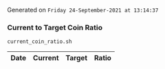 Generated on `Friday 24-September-2021 at 13:14:37`

### Current to Target Coin Ratio
`current_coin_ratio.sh`

Date|Current|Target|Ratio
---|---|---|---
